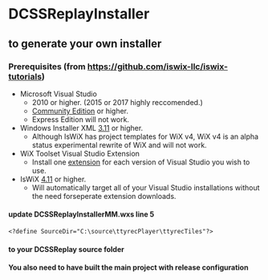 # DCSSReplayInstaller

## to generate your own installer 

### Prerequisites (from https://github.com/iswix-llc/iswix-tutorials)

* Microsoft Visual Studio
   * 2010 or higher. (2015 or 2017 highly reccomended.)
   * [Community Edition](https://www.visualstudio.com/vs/community/) or higher. 
   * Express Edition will not work.
* Windows Installer XML [3.11](http://wixtoolset.org/releases/)  or higher. 
   * Although IsWiX has project templates for WiX v4, WiX v4 is an alpha status experimental rewrite of WiX and will not work.
* WiX Toolset Visual Studio Extension
   * Install one [extension](http://wixtoolset.org/releases/) for each version of Visual Studio you wish to use. 
* IsWiX [4.11](https://github.com/iswix-llc/iswix/releases) or higher.
   * Will automatically target all of your Visual Studio installations without the need forseperate extension downloads.

#### update DCSSReplayInstallerMM.wxs line 5

` <?define SourceDir="C:\source\ttyrecPlayer\ttyrecTiles"?>
`

#### to your DCSSReplay source folder


#### You also need to have built the main project with release configuration
